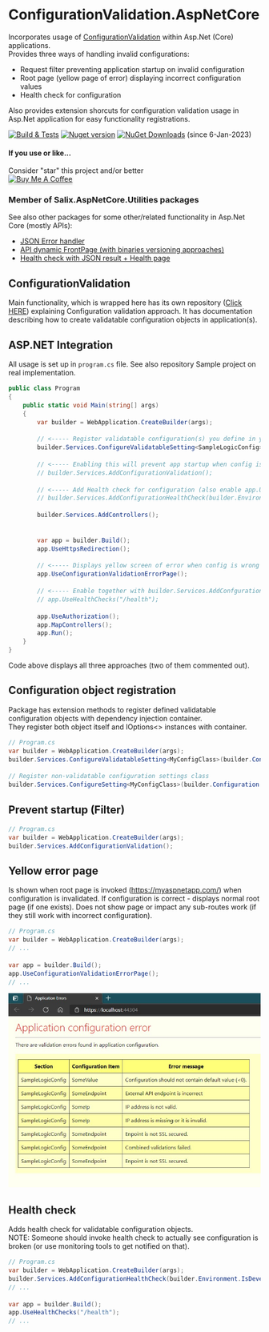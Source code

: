 # ConfigurationValidation.AspNetCore

Incorporates usage of [ConfigurationValidation](https://www.nuget.org/packages/ConfigurationValidation/) within Asp.Net (Core) applications.\
Provides three ways of handling invalid configurations:
- Request filter preventing application startup on invalid configuration
- Root page (yellow page of error) displaying incorrect configuration values
- Health check for configuration

Also provides extension shorcuts for configuration validation usage in Asp.Net application for easy functionality registrations.

[![Build & Tests](https://github.com/salixzs/ConfigurationValidation.AspNetCore/actions/workflows/build_test.yml/badge.svg?branch=main)](https://github.com/salixzs/ConfigurationValidation.AspNetCore/actions/workflows/build_test.yml)
[![Nuget version](https://img.shields.io/nuget/v/ConfigurationValidation.AspNetCore.svg)](https://www.nuget.org/packages/ConfigurationValidation.AspNetCore/)
[![NuGet Downloads](https://img.shields.io/nuget/dt/ConfigurationValidation.AspNetCore.svg)](https://www.nuget.org/packages/ConfigurationValidation.AspNetCore/) (since 6-Jan-2023)

#### If you use or like...

Consider "star" this project and/or better\
<a href="https://www.buymeacoffee.com/salixzs" target="_blank"><img src="https://www.buymeacoffee.com/assets/img/custom_images/orange_img.png" alt="Buy Me A Coffee" style="height: 32px !important;width: 146px !important;box-shadow: 0px 3px 2px 0px rgba(190, 190, 190, 0.5) !important;-webkit-box-shadow: 0px 3px 2px 0px rgba(190, 190, 190, 0.5) !important;" ></a>

### Member of Salix.AspNetCore.Utilities packages

See also other packages for some other/related functionality in Asp.Net Core (mostly APIs):
- [JSON Error handler](https://www.nuget.org/packages/Salix.AspNetCore.JsonExceptionHandler/)
- [API dynamic FrontPage (with binaries versioning approaches)](https://www.nuget.org/packages/Salix.AspNetCore.FrontPage/)
- [Health check with JSON result + Health page](https://www.nuget.org/packages/Salix.AspNetCore.HealthCheck/)

## ConfigurationValidation

Main functionality, which is wrapped here has its own repository ([Click HERE](https://github.com/salixzs/ConfigurationValidation)) explaining Configuration validation approach.
It has documentation describing how to create validatable configuration objects in application(s).

## ASP.NET Integration

All usage is set up in `program.cs` file.
See also repository Sample project on real implementation.

```csharp
public class Program
{
    public static void Main(string[] args)
    {
        var builder = WebApplication.CreateBuilder(args);

        // <----- Register validatable configuration(s) you define in your app (see ConfigurationValidation package on how to create these).
        builder.Services.ConfigureValidatableSetting<SampleLogicConfig>(builder.Configuration.GetSection("LogicConfiguration"));

        // <----- Enabling this will prevent app startup when config is wrong (should see startup logging for troubleshooting)
        // builder.Services.AddConfigurationValidation();

        // <----- Add Health check for configuration (also enable app.UseHeathChecks() below)
        // builder.Services.AddConfigurationHealthCheck(builder.Environment.IsDevelopment());

        builder.Services.AddControllers();


        var app = builder.Build();
        app.UseHttpsRedirection();

        // <----- Displays yellow screen of error when config is wrong (only for root URL ("/")
        app.UseConfigurationValidationErrorPage();

        // <----- Enable together with builder.Services.AddConfgurationHealthCheck() above.
        // app.UseHealthChecks("/health");

        app.UseAuthorization();
        app.MapControllers();
        app.Run();
    }
}
```

Code above displays all three approaches (two of them commented out).

## Configuration object registration

Package has extension methods to register defined validatable configuration objects with dependency injection container.\
They register both object itself and IOptions<> instances with container.

```csharp
// Program.cs
var builder = WebApplication.CreateBuilder(args);
builder.Services.ConfigureValidatableSetting<MyConfigClass>(builder.Configuration.GetSection("MyConfigSection"));

// Register non-validatable configuration settings class
builder.Services.ConfigureSetting<MyConfigClass>(builder.Configuration.GetSection("MyConfigSection"))
```

##  Prevent startup (Filter)

```csharp
// Program.cs
var builder = WebApplication.CreateBuilder(args);
builder.Services.AddConfigurationValidation();
```


## Yellow error page

Is shown when root page is invoked (https://myaspnetapp.com/) when configuration is invalidated. If configuration is correct - displays normal root page (if one exists).
Does not show page or impact any sub-routes work (if they still work with incorrect configuration).

```csharp
// Program.cs
var builder = WebApplication.CreateBuilder(args);
// ...

var app = builder.Build();
app.UseConfigurationValidationErrorPage();
// ...
```

![Config error page](./DocImages/config-error.jpg)


## Health check

Adds health check for validatable configuration objects.\
NOTE: Someone should invoke health check to actually see configuration is broken (or use monitoring tools to get notified on that).

```csharp
// Program.cs
var builder = WebApplication.CreateBuilder(args);
builder.Services.AddConfigurationHealthCheck(builder.Environment.IsDevelopment());
// ...

var app = builder.Build();
app.UseHealthChecks("/health");
// ...
```
